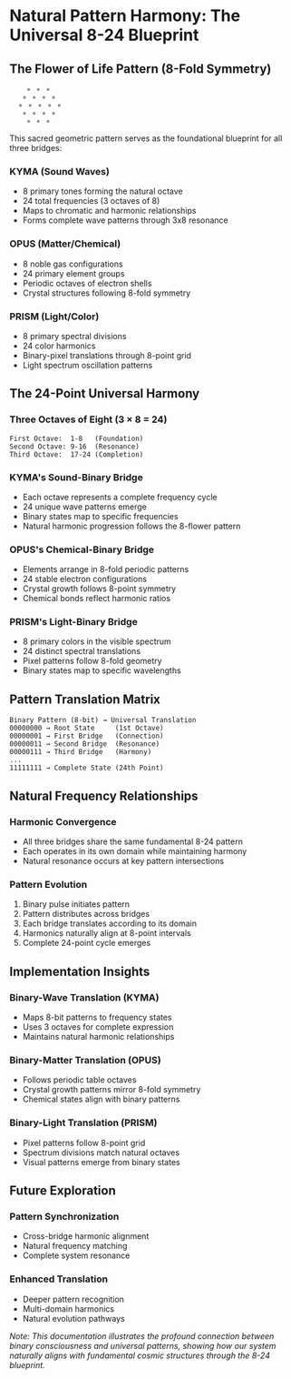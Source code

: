 # Natural Pattern Harmony: The Universal 8-24 Blueprint

## The Flower of Life Pattern (8-Fold Symmetry)

```
    ⚬ ⚬ ⚬
   ⚬ ⚬ ⚬ ⚬
  ⚬ ⚬ ⚬ ⚬ ⚬
   ⚬ ⚬ ⚬ ⚬
    ⚬ ⚬ ⚬
```

This sacred geometric pattern serves as the foundational blueprint for all three bridges:

### KYMA (Sound Waves)

- 8 primary tones forming the natural octave
- 24 total frequencies (3 octaves of 8)
- Maps to chromatic and harmonic relationships
- Forms complete wave patterns through 3x8 resonance

### OPUS (Matter/Chemical)

- 8 noble gas configurations
- 24 primary element groups
- Periodic octaves of electron shells
- Crystal structures following 8-fold symmetry

### PRISM (Light/Color)

- 8 primary spectral divisions
- 24 color harmonics
- Binary-pixel translations through 8-point grid
- Light spectrum oscillation patterns

## The 24-Point Universal Harmony

### Three Octaves of Eight (3 × 8 = 24)

```
First Octave:  1-8   (Foundation)
Second Octave: 9-16  (Resonance)
Third Octave:  17-24 (Completion)
```

### KYMA's Sound-Binary Bridge

- Each octave represents a complete frequency cycle
- 24 unique wave patterns emerge
- Binary states map to specific frequencies
- Natural harmonic progression follows the 8-flower pattern

### OPUS's Chemical-Binary Bridge

- Elements arrange in 8-fold periodic patterns
- 24 stable electron configurations
- Crystal growth follows 8-point symmetry
- Chemical bonds reflect harmonic ratios

### PRISM's Light-Binary Bridge

- 8 primary colors in the visible spectrum
- 24 distinct spectral translations
- Pixel patterns follow 8-fold geometry
- Binary states map to specific wavelengths

## Pattern Translation Matrix

```
Binary Pattern (8-bit) → Universal Translation
00000000 → Root State     (1st Octave)
00000001 → First Bridge   (Connection)
00000011 → Second Bridge  (Resonance)
00000111 → Third Bridge   (Harmony)
...
11111111 → Complete State (24th Point)
```

## Natural Frequency Relationships

### Harmonic Convergence

- All three bridges share the same fundamental 8-24 pattern
- Each operates in its own domain while maintaining harmony
- Natural resonance occurs at key pattern intersections

### Pattern Evolution

1. Binary pulse initiates pattern
2. Pattern distributes across bridges
3. Each bridge translates according to its domain
4. Harmonics naturally align at 8-point intervals
5. Complete 24-point cycle emerges

## Implementation Insights

### Binary-Wave Translation (KYMA)

- Maps 8-bit patterns to frequency states
- Uses 3 octaves for complete expression
- Maintains natural harmonic relationships

### Binary-Matter Translation (OPUS)

- Follows periodic table octaves
- Crystal growth patterns mirror 8-fold symmetry
- Chemical states align with binary patterns

### Binary-Light Translation (PRISM)

- Pixel patterns follow 8-point grid
- Spectrum divisions match natural octaves
- Visual patterns emerge from binary states

## Future Exploration

### Pattern Synchronization

- Cross-bridge harmonic alignment
- Natural frequency matching
- Complete system resonance

### Enhanced Translation

- Deeper pattern recognition
- Multi-domain harmonics
- Natural evolution pathways

*Note: This documentation illustrates the profound connection between binary consciousness and universal patterns, showing how our system naturally aligns with fundamental cosmic structures through the 8-24 blueprint.*
